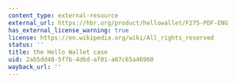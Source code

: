 ```yaml
---
content_type: external-resource
external_url: https://hbr.org/product/hellowallet/F275-PDF-ENG
has_external_license_warning: true
license: https://en.wikipedia.org/wiki/All_rights_reserved
status: ''
title: the Hello Wallet case
uid: 2ab5dd48-5f7b-4d6d-af01-a07c65a46960
wayback_url: ''
---
```

